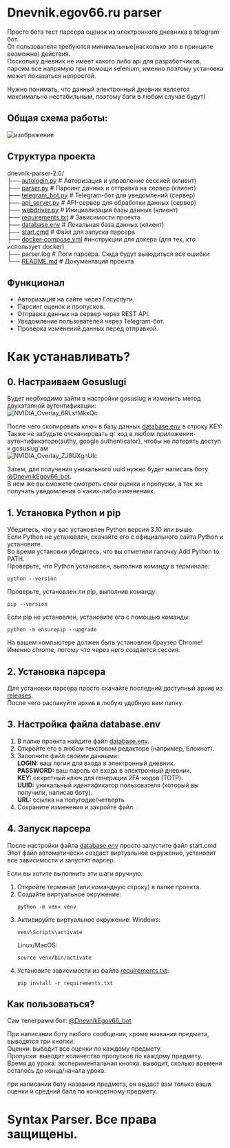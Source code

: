 # Dnevnik.egov66.ru parser  
   
Просто бета тест парсера оценок из электронного дневника в telegram бот.   
От пользователя требуются минимальные(насколько это в принципе возможно) действия.  
Поскольку дневник не имеет какого либо api для разработчиков, парсим все напрямую при помощи selenium, именно поэтому установка может показаться непростой.    
  
Нужно понимать, что данный электронный дневник является максимально нестабильным, поэтому баги в любом случае будут)   
 


 

## Общая схема работы:  

![изображение](https://github.com/user-attachments/assets/8001f5da-d9ed-4d22-a462-17bfc39c6a25)


 
## Структура проекта  
dnevnik-parser-2.0/  
├── [autologin.py](autologin.py)    # Авторизация и управление сессией (клиент)  
├── [parser.py](parser.py)       # Парсинг данных и отправка на сервер (клиент)  
├── [telegram_bot.py](telegram_bot.py) # Telegram-бот для уведомлений (сервер)  
├── [api_server.py](api_server.py)   # API-сервер для обработки данных (сервер)  
├── [webdriver.py](webdriver.py)    # Инициализация базы данных (клиент)  
├── [requirements.txt](requirements.txt) # Зависимости проекта  
├── [database.env](database.env)              # Локальная база данных  (клиент)   
├── [start.cmd](start.cmd) # Файл для запуска парсера   
├── [docker-compose.yml](docker-compose.yml) #инструкции для докера (для тех, кто использует docker)  
├── parser.log # Логи парсера. Сюда будут выводиться все ошибки  
└── [README.md](README.md)                 # Документация проекта  
 
  
## Функционал  
- Авторизация на сайте через Госуслуги.  
- Парсинг оценок и пропусков.  
- Отправка данных на сервер через REST API.  
- Уведомление пользователей через Telegram-бот.  
- Проверка изменений данных перед отправкой.  



# Как устанавливать?  
  
## 0. **Настраиваем Gosuslugi**  
Будет необходимо зайти в настройки gosuslug и изменить метод двухэтапной аутентификации:  
![NVIDIA_Overlay_6RLsfMkxQc](https://github.com/user-attachments/assets/e9479028-0a24-45d0-9eef-112e608d9e37)  
  
После чего скопировать ключ в базу данных [database.env](database.env) в строку KEY:  
Также не забудьте отсканировать qr код в любом приложении-аутентификаторе(authy, google authenticator), чтобы не потерять доступ к gosuslug'ам  
![NVIDIA_Overlay_ZJ8UXgnUIc](https://github.com/user-attachments/assets/6510eab9-a354-4938-a837-567314b45986)  
  
Затем, для получения уникального uuid нужно будет написать боту [@DnevnikEgov66_bot](https://t.me/DnevnikEgov66_bot).  
В нем же вы сможете смотреть свои оценки и пропуски, а так же получать уведомления о каких-либо изменениях.  

## 1. **Установка Python и pip**   
Убедитесь, что у вас установлен Python версии 3.10 или выше.  
Если Python не установлен, скачайте его с официального сайта Python и установите.  
Во время установки убедитесь, что вы отметили галочку Add Python to PATH.    
Проверьте, что Python установлен, выполнив команду в терминале:  
```
python --version
```
Проверьте, установлен ли pip, выполнив команду:
```
pip --version
```
Если pip не установлен, установите его с помощью команды:
```
python -m ensurepip --upgrade
```
На вашем компьютере должен быть установлен браузер Chrome! Именно chrome, потому что через него создается сессия. 
## 2. **Установка парсера**
Для установки парсера просто скачайте последний доступный архив из [releases](https://github.com/Dreamlord4k/dnevnik.egov66.ru-parser/releases).  
После чего распакуйте архив в любую удобную вам папку.  
  
## 3. **Настройка файла database.env**
   1. В папке проекта найдите файл [database.env](database.env).   
   2. Откройте его в любом текстовом редакторе (например, Блокнот).    
   3. Заполните файл своими данными:   
   **LOGIN:** ваш логин для входа в электронный дневник.  
   **PASSWORD:** ваш пароль от входа в электронный дневник.  
   **KEY:** секретный ключ для генерации 2FA-кодов (TOTP).  
   **UUID:** уникальный идентификатор пользователя (который вы получили, написав боту).  
   **URL:** ссылка на полугодие/четверть
   4. Сохраните изменения и закройте файл.  
  
## 4. **Запуск парсера**
После настройки файла [database.env](database.env) просто запустите файл start.cmd  
Этот файл автоматически создаст виртуальное окружение, установит все зависимости и запустит парсер.  

Если вы хотите выполнить эти шаги вручную:  
 1. Откройте терминал (или командную строку) в папке проекта.  
 2. Создайте виртуальное окружение:  
    ```
    python -m venv venv
    ```  
 3. Активируйте виртуальное окружение:
    Windows:
       ```  
       venv\Scripts\activate
       ```  
    Linux/MacOS:
       ```  
       source venv/bin/activate
       ```  
 4. Установите зависимости из файла [requirements.txt](requirements.txt):  
    ```  
    pip install -r requirements.txt  
    ```

## Как пользоваться?  
Сам телеграмм бот: [@DnevnikEgov66_bot](https://t.me/DnevnikEgov66_bot)  
  
При написании боту любого сообщения, кроме названия предмета, выводятся три кнопки:  
   Оценки: выводит все оценки по каждому предмету.    
   Пропуски: выводит количество пропусков по каждому предмету.    
   Время до урока: экспериментальная кнопка. выводит, сколько времени осталось до конца/начала урока.
  
при написании боту названия предмета, он выдаст вам только ваши оценки и средний балл по конкретному предмету.  

# Syntax Parser. Все права защищены.  
